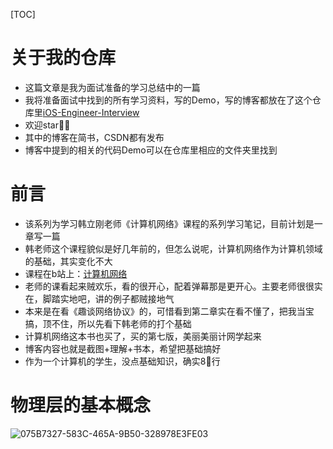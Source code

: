 [TOC]

# 关于我的仓库

- 这篇文章是我为面试准备的学习总结中的一篇
- 我将准备面试中找到的所有学习资料，写的Demo，写的博客都放在了这个仓库里[iOS-Engineer-Interview](https://github.com/KevinAshen/iOS-Engineer-Interview)
- 欢迎star👏👏
- 其中的博客在简书，CSDN都有发布
- 博客中提到的相关的代码Demo可以在仓库里相应的文件夹里找到

# 前言

- 该系列为学习韩立刚老师《计算机网络》课程的系列学习笔记，目前计划是一章写一篇
- 韩老师这个课程貌似是好几年前的，但怎么说呢，计算机网络作为计算机领域的基础，其实变化不大
- 课程在b站上：[计算机网络](https://www.bilibili.com/video/av9876107/?p=1)
- 老师的课看起来贼欢乐，看的很开心，配着弹幕那是更开心。主要老师很很实在，脚踏实地吧，讲的例子都贼接地气
- 本来是在看《趣谈网络协议》的，可惜看到第二章实在看不懂了，把我当宝搞，顶不住，所以先看下韩老师的打个基础
- 计算机网络这本书也买了，买的第七版，美丽美丽计网学起来
- 博客内容也就是截图+理解+书本，希望把基础搞好
- 作为一个计算机的学生，没点基础知识，确实8⃣️行

# 物理层的基本概念
![075B7327-583C-465A-9B50-328978E3FE03](https://tva1.sinaimg.cn/large/006y8mN6ly1g6wzjweg8cj30mh0e8dnh.jpg)